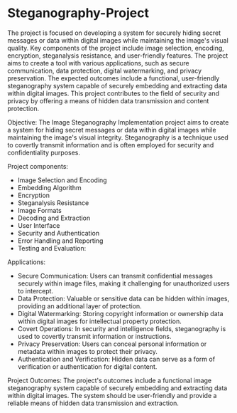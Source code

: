 # Steganography-Project

The project is focused on developing a system for securely hiding secret messages or data within digital images while maintaining the image's visual quality. Key components of the project include image selection, encoding, encryption, steganalysis resistance, and user-friendly features. The project aims to create a tool with various applications, such as secure communication, data protection, digital watermarking, and privacy preservation. The expected outcomes include a functional, user-friendly steganography system capable of securely embedding and extracting data within digital images. This project contributes to the field of security and privacy by offering a means of hidden data transmission and content protection.

Objective:
The Image Steganography Implementation project aims to create a system for hiding secret messages or data within digital images while maintaining the image's visual integrity. 
Steganography is a technique used to covertly transmit information and is often employed for security and confidentiality purposes.

Project components:
- Image Selection and Encoding
- Embedding Algorithm
- Encryption
- Steganalysis Resistance
- Image Formats
- Decoding and Extraction
- User Interface
- Security and Authentication
- Error Handling and Reporting
- Testing and Evaluation:

Applications:
- Secure Communication: Users can transmit confidential messages securely within image files, making it challenging for unauthorized users to intercept.
- Data Protection: Valuable or sensitive data can be hidden within images, providing an additional layer of protection.
- Digital Watermarking: Storing copyright information or ownership data within digital images for intellectual property protection.
- Covert Operations: In security and intelligence fields, steganography is used to covertly transmit information or instructions.
- Privacy Preservation: Users can conceal personal information or metadata within images to protect their privacy.
- Authentication and Verification: Hidden data can serve as a form of verification or authentication for digital content.

Project Outcomes:
The project's outcomes include a functional image steganography system capable of securely embedding and extracting data within digital images. 
The system should be user-friendly and provide a reliable means of hidden data transmission and extraction.

